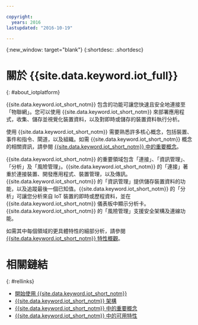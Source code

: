 ```yaml
---

copyright:
  years: 2016
lastupdated: "2016-10-19"

---
```


{:new_window: target="blank"}
{:shortdesc: .shortdesc}

# 關於 {{site.data.keyword.iot_full}}
{: #about_iotplatform}

{{site.data.keyword.iot_short_notm}} 包含的功能可讓您快速且安全地連接至「物聯網」。您可以使用 {{site.data.keyword.iot_short_notm}} 來部署應用程式，收集、儲存並視覺化裝置資料，以及對即時或儲存的裝置資料執行分析。

使用 {{site.data.keyword.iot_short_notm}} 需要熟悉許多核心概念，包括裝置、事件和指令、閘道，以及組織。如需 {{site.data.keyword.iot_short_notm}} 概念的相關資訊，請參閱 [{{site.data.keyword.iot_short_notm}} 中的重要概念](/iotplatform_overview.html#wwatsoniotplatform_importantconcepts)。

{{site.data.keyword.iot_short_notm}} 的重要領域包含「連接」、「資訊管理」、「分析」及「風險管理」。{{site.data.keyword.iot_short_notm}} 的「連接」著重於連接裝置、開發應用程式、裝置管理，以及傳訊。{{site.data.keyword.iot_short_notm}} 的「資訊管理」提供儲存裝置資料的功能，以及追蹤最後一個已知值。{{site.data.keyword.iot_short_notm}} 的「分析」可讓您分析來自 IoT 裝置的即時或歷程資料，並在 {{site.data.keyword.iot_short_notm}} 儀表板中顯示分析卡。{{site.data.keyword.iot_short_notm}} 的「風險管理」支援安全架構及連線功能。

如需其中每個領域的更具體特性的細部分析，請參閱 [{{site.data.keyword.iot_short_notm}} 特性概觀](/feature_overview.html)。

# 相關鏈結
{: #rellinks}
* [開始使用 {{site.data.keyword.iot_short_notm}}](/index.html?pos=2)
* [{{site.data.keyword.iot_short_notm}} 架構](/iotplatform_overview.html#watsoniotplatform_architecture)
* [{{site.data.keyword.iot_short_notm}} 中的重要概念](/iotplatform_overview.html#watsoniotplatform_importantconcepts)
* [{{site.data.keyword.iot_short_notm}} 中的可用特性](/feature_overview.html)
